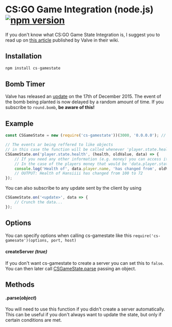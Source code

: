 # CS:GO Game Integration (node.js) [![npm version](https://badge.fury.io/js/cs-gamestate.svg)](https://www.npmjs.com/package/cs-gamestate)
If you don't know what CS:GO Game State Integration is, I suggest you to read up on [this article](https://developer.valvesoftware.com/wiki/Counter-Strike:_Global_Offensive_Game_State_Integration) published by Valve in their wiki.

## Installation
```javascript
npm install cs-gamestate
```

## Bomb Timer
Valve has released an [update](http://blog.counter-strike.net/index.php/2015/12/13409/) on the 17th of December 2015. The event of the bomb being planted is now delayed by a random amount of time. If you subscribe to `round.bomb`, **be aware of this!**

## Example
```javascript
const CSGameState = new (require('cs-gamestate'))(3000, '0.0.0.0'); // The options (port, host) are optional, these are the defaults

// The events ar being reffered to like objects
// in this case the function will be called whenever 'player.state.health' changes
CSGameState.on('player.state.health', (health, oldValue, data) => {
	// If you need any other information (e.g. money) you can access it in the data object
	// In the case of the players money that would be 'data.player.state.money'
	console.log('Health of', data.player.name, 'has changed from', oldValue, 'to', health);
	// OUTPUT: Health of Hansiiii has changed from 100 to 72
});
```

You can also subscribe to any update sent by the client by using
```javascript
CSGameState.on('<update>', data => {
	// Crunch the data...
});
```

## <a name="options"></a>Options
You can specify options when calling cs-gamestate like this `require('cs-gamesate')(options, port, host)`

#### <a name="option-create-server"></a>createServer *(true)*
If you don't want cs-gamestate to create a server you can set this to `false`.  
You can then later call [CSGameState.parse](#method-parse) passing an object.

## <a name="methods"></a>Methods

#### <a name="methods-parse"></a>.parse(*object*)
You will need to use this function if you didn't create a server automatically.
This can be useful if you don't always want to update the state, but only if certain conditions are met.
